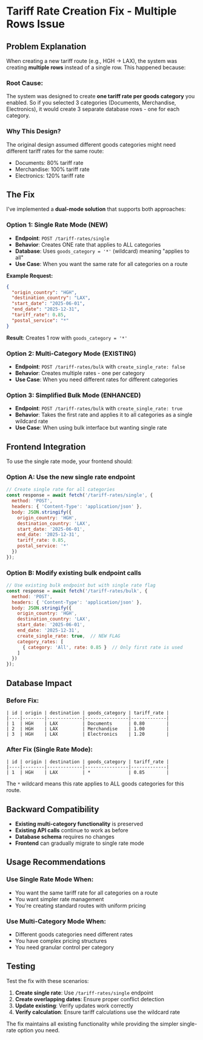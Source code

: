 # Tariff Rate Creation Fix - Multiple Rows Issue

## Problem Explanation

When creating a new tariff route (e.g., HGH → LAX), the system was creating **multiple rows** instead of a single row. This happened because:

### Root Cause:
The system was designed to create **one tariff rate per goods category** you enabled. So if you selected 3 categories (Documents, Merchandise, Electronics), it would create 3 separate database rows - one for each category.

### Why This Design?
The original design assumed different goods categories might need different tariff rates for the same route:
- Documents: 80% tariff rate
- Merchandise: 100% tariff rate  
- Electronics: 120% tariff rate

## The Fix

I've implemented a **dual-mode solution** that supports both approaches:

### Option 1: Single Rate Mode (NEW)
- **Endpoint**: `POST /tariff-rates/single`
- **Behavior**: Creates ONE rate that applies to ALL categories
- **Database**: Uses `goods_category = '*'` (wildcard) meaning "applies to all"
- **Use Case**: When you want the same rate for all categories on a route

**Example Request:**
```json
{
  "origin_country": "HGH",
  "destination_country": "LAX", 
  "start_date": "2025-06-01",
  "end_date": "2025-12-31",
  "tariff_rate": 0.85,
  "postal_service": "*"
}
```

**Result**: Creates 1 row with `goods_category = '*'`

### Option 2: Multi-Category Mode (EXISTING)
- **Endpoint**: `POST /tariff-rates/bulk` with `create_single_rate: false`
- **Behavior**: Creates multiple rates - one per category
- **Use Case**: When you need different rates for different categories

### Option 3: Simplified Bulk Mode (ENHANCED)
- **Endpoint**: `POST /tariff-rates/bulk` with `create_single_rate: true`
- **Behavior**: Takes the first rate and applies it to all categories as a single wildcard rate
- **Use Case**: When using bulk interface but wanting single rate

## Frontend Integration

To use the single rate mode, your frontend should:

### Option A: Use the new single rate endpoint
```javascript
// Create single rate for all categories
const response = await fetch('/tariff-rates/single', {
  method: 'POST',
  headers: { 'Content-Type': 'application/json' },
  body: JSON.stringify({
    origin_country: 'HGH',
    destination_country: 'LAX',
    start_date: '2025-06-01', 
    end_date: '2025-12-31',
    tariff_rate: 0.85,
    postal_service: '*'
  })
});
```

### Option B: Modify existing bulk endpoint calls
```javascript
// Use existing bulk endpoint but with single rate flag
const response = await fetch('/tariff-rates/bulk', {
  method: 'POST', 
  headers: { 'Content-Type': 'application/json' },
  body: JSON.stringify({
    origin_country: 'HGH',
    destination_country: 'LAX',
    start_date: '2025-06-01',
    end_date: '2025-12-31', 
    create_single_rate: true,  // NEW FLAG
    category_rates: [
      { category: 'All', rate: 0.85 }  // Only first rate is used
    ]
  })
});
```

## Database Impact

### Before Fix:
```
| id | origin | destination | goods_category | tariff_rate |
|----|--------|-------------|----------------|-------------|
| 1  | HGH    | LAX         | Documents      | 0.80        |
| 2  | HGH    | LAX         | Merchandise    | 1.00        |  
| 3  | HGH    | LAX         | Electronics    | 1.20        |
```

### After Fix (Single Rate Mode):
```
| id | origin | destination | goods_category | tariff_rate |
|----|--------|-------------|----------------|-------------|
| 1  | HGH    | LAX         | *              | 0.85        |
```

The `*` wildcard means this rate applies to ALL goods categories for this route.

## Backward Compatibility

- **Existing multi-category functionality** is preserved
- **Existing API calls** continue to work as before
- **Database schema** requires no changes
- **Frontend** can gradually migrate to single rate mode

## Usage Recommendations

### Use Single Rate Mode When:
- You want the same tariff rate for all categories on a route
- You want simpler rate management
- You're creating standard routes with uniform pricing

### Use Multi-Category Mode When:
- Different goods categories need different rates
- You have complex pricing structures
- You need granular control per category

## Testing

Test the fix with these scenarios:

1. **Create single rate**: Use `/tariff-rates/single` endpoint
2. **Create overlapping dates**: Ensure proper conflict detection
3. **Update existing**: Verify updates work correctly
4. **Verify calculation**: Ensure tariff calculations use the wildcard rate

The fix maintains all existing functionality while providing the simpler single-rate option you need.
